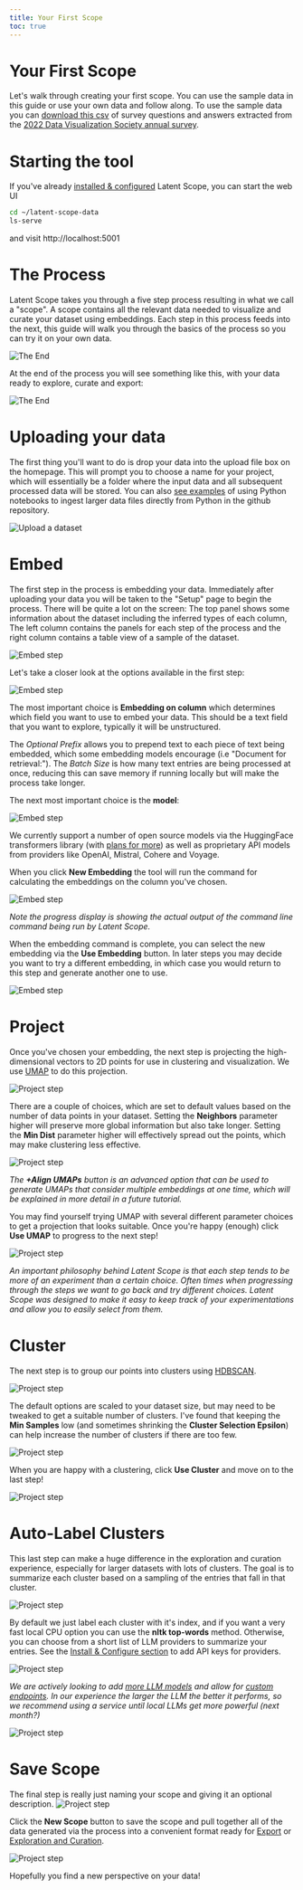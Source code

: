 ```yaml
---
title: Your First Scope
toc: true
---
```


# Your First Scope

Let's walk through creating your first scope. You can use the sample data in this guide or use your own data and follow along.
To use the sample data you can [download this csv](https://storage.googleapis.com/fun-data/latent-scope/examples/dvs-survey/datavis-misunderstood.csv) 
of survey questions and answers extracted from the [2022 Data Visualization Society annual survey](https://gist.github.com/curran/003cca0643e9947162359268821415f5).


# Starting the tool
If you've already [installed & configured](install-and-config) Latent Scope, you can start the web UI 
```bash
cd ~/latent-scope-data
ls-serve
```

and visit http://localhost:5001

# The Process
Latent Scope takes you through a five step process resulting in what we call a "scope". A scope contains all the relevant data needed to visualize and curate your dataset using embeddings. Each step in this process feeds into the next, this guide will walk you through the basics of the process so you can try it on your own data.

<img src="/assets/process-crop.png" alt="The End" class="screenshot">

At the end of the process you will see something like this, with your data ready to explore, curate and export:

<img src="/assets/first-scope/end.png" alt="The End" class="pageshot">

# Uploading your data
The first thing you'll want to do is drop your data into the upload file box on the homepage. This will prompt you to choose a name for your project, which will essentially be a folder where the input data and all subsequent processed data will be stored. You can also [see examples](https://github.com/enjalot/latent-scope/tree/main/notebooks) of using Python notebooks to ingest larger data files directly from Python in the github repository.

<img src="/assets/first-scope/upload.png" alt="Upload a dataset" class="screenshot">


# Embed
The first step in the process is embedding your data. Immediately after uploading your data you will be taken to the "Setup" page to begin the process. There will be quite a lot on the screen: The top panel shows some information about the dataset including the inferred types of each column, The left column contains the panels for each step of the process and the right column contains a table view of a sample of the dataset.

<img src="/assets/first-scope/embed-01.png" alt="Embed step" class="pageshot">

Let's take a closer look at the options available in the first step:

<img src="/assets/first-scope/embed-01a.png" alt="Embed step" class="screenshot">

The most important choice is **Embedding on column** which determines which field you want to use to embed your data. This should be a text field that you want to explore, typically it will be unstructured.  

The _Optional Prefix_ allows you to prepend text to each piece of text being embedded, which some embedding models encourage (i.e "Document for retrieval:"). The _Batch Size_ is how many text entries are being processed at once, reducing this can save memory if running locally but will make the process take longer.

The next most important choice is the **model**:

<img src="/assets/first-scope/embed-models.png" alt="Embed step" class="pageshot">

We currently support a number of open source models via the HuggingFace transformers library (with [plans for more](https://github.com/enjalot/latent-scope/issues/14)) as well as proprietary API models from providers like OpenAI, Mistral, Cohere and Voyage.

When you click **New Embedding** the tool will run the command for calculating the embeddings on the column you've chosen. 

<img src="/assets/first-scope/embed-02.png" alt="Embed step" class="pageshot">

_Note the progress display is showing the actual output of the command line command being run by Latent Scope._



When the embedding command is complete, you can select the new embedding via the **Use Embedding** button. In later steps you may decide you want to try a different embedding, in which case you would return to this step and generate another one to use. 

<img src="/assets/first-scope/embed-03.png" alt="Embed step" class="pageshot">

# Project
Once you've chosen your embedding, the next step is projecting the high-dimensional vectors to 2D points for use in clustering and visualization. We use <a href="https://umap-learn.readthedocs.io/en/latest/index.html">UMAP</a> to do this projection.

<img src="/assets/first-scope/umap-01.png" alt="Project step" class="pageshot">

There are a couple of choices, which are set to default values based on the number of data points in your dataset. Setting the **Neighbors** parameter higher will preserve more global information but also take longer. 
Setting the **Min Dist** parameter higher will effectively spread out the points, which may make clustering less effective. 

<img src="/assets/first-scope/umap-01a.png" alt="Project step" class="screenshot">

_The **+Align UMAPs** button is an advanced option that can be used to generate UMAPs that consider multiple embeddings at one time, which will be explained in more detail in a future tutorial._


You may find yourself trying UMAP with several different parameter choices to get a projection that looks suitable. Once you're happy (enough) click **Use UMAP** to progress to the next step! 

<img src="/assets/first-scope/umap-03.png" alt="Project step" class="pageshot">

_An important philosophy behind Latent Scope is that each step tends to be more of an experiment than a certain choice. Often times when progressing through the steps we want to go back and try different choices. Latent Scope was designed to make it easy to keep track of your experimentations and allow you to easily select from them._

# Cluster
The next step is to group our points into clusters using <a href="https://hdbscan.readthedocs.io/en/latest/index.html">HDBSCAN</a>.

<img src="/assets/first-scope/cluster-01.png" alt="Project step" class="pageshot">

The default options are scaled to your dataset size, but may need to be tweaked to get a suitable number of clusters. I've found that keeping the **Min Samples** low (and sometimes shrinking the **Cluster Selection Epsilon**) can help increase the number of clusters if there are too few.

<img src="/assets/first-scope/cluster-01a.png" alt="Project step" class="screenshot">

When you are happy with a clustering, click **Use Cluster** and move on to the last step!

<img src="/assets/first-scope/cluster-03.png" alt="Project step" class="pageshot">

# Auto-Label Clusters
This last step can make a huge difference in the exploration and curation experience, especially for larger datasets with lots of clusters. The goal is to summarize each cluster based on a sampling of the entries that fall in that cluster.

<img src="/assets/first-scope/labels-01.png" alt="Project step" class="pageshot">

By default we just label each cluster with it's index, and if you want a very fast local CPU option you can use the **nltk top-words** method. 
Otherwise, you can choose from a short list of LLM providers to summarize your entries. See the [Install & Configure section](install-and-config#third-party-api-keys) to add API keys for providers.

<img src="/assets/first-scope/labels-models.png" alt="Project step" class="pageshot">

_We are actively looking to add [more LLM models](https://github.com/enjalot/latent-scope/issues/2) and allow for [custom endpoints](https://github.com/enjalot/latent-scope/issues/35). In our experience the larger the LLM the better it performs, so we recommend using a service until local LLMs get more powerful (next month?)_


<img src="/assets/first-scope/labels-02.png" alt="Project step" class="pageshot">


# Save Scope
The final step is really just naming your scope and giving it an optional description. <img src="/assets/first-scope/scope-01.png" alt="Project step" class="pageshot">

Click the **New Scope** button to save the scope and pull together all of the data generated via the process into a convenient format ready for [Export](exporting-data) or [Exploration and Curation](explore-and-curate).

<img src="/assets/first-scope/end.png" alt="Project step" class="pageshot">

Hopefully you find a new perspective on your data!